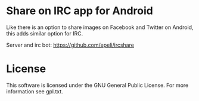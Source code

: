 # Share on IRC app for Android

Like there is an option to share images on Facebook and Twitter on Android,
this adds similar option for IRC.

Server and irc bot: https://github.com/epeli/ircshare


# License

This software is licensed under the GNU General Public License.  For more
information see gpl.txt.

